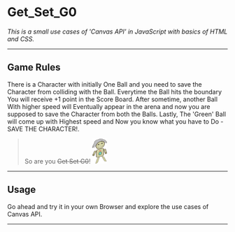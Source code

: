 # Get_Set_G0

_This is a small use cases of 'Canvas API' in JavaScript with basics of HTML and CSS._ 

___

## Game Rules 

There is a Character with initially One Ball and you need to save the Character from colliding with the Ball.
Everytime the Ball hits the boundary You will receive +1 point in the Score Board. After sometime, another Ball
With higher speed will Eventually appear in the arena and now you are supposed to save the Character from both the Balls.
Lastly, The 'Green' Ball will come up with Highest speed and Now you know what you have to Do - SAVE THE CHARACTER!.

>So are you ~~Get Set G0~~!   ![character](https://github.com/singhdks23/Get_Set_G0/blob/master/char1.png)

___


## Usage

Go ahead and try it in your own Browser and explore the use cases of Canvas API.

***

 
